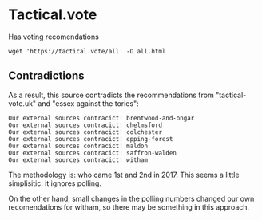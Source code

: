 # Tactical.vote

Has voting recomendations

```
wget 'https://tactical.vote/all' -O all.html
```

## Contradictions

As a result, this source contradicts the recommendations from
"tactical-vote.uk" and "essex against the tories":

```
Our external sources contracict! brentwood-and-ongar
Our external sources contracict! chelmsford
Our external sources contracict! colchester
Our external sources contracict! epping-forest
Our external sources contracict! maldon
Our external sources contracict! saffron-walden
Our external sources contracict! witham
```

The methodology is: who came 1st and 2nd in 2017. This seems a little
simplisitic: it ignores polling.

On the other hand, small changes in the polling numbers changed our own
recomendations for witham, so there may be something in this approach.
